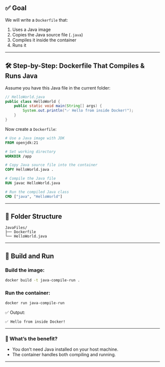 
## ✅ Goal

We will write a `Dockerfile` that:

1. Uses a Java image
2. Copies the Java source file (`.java`)
3. Compiles it inside the container
4. Runs it

---

## 🛠️ Step-by-Step: Dockerfile That Compiles & Runs Java

Assume you have this Java file in the current folder:

```java
// HelloWorld.java
public class HelloWorld {
    public static void main(String[] args) {
        System.out.println("✅ Hello from inside Docker!");
    }
}
```

Now create a `Dockerfile`:

```dockerfile
# Use a Java image with JDK
FROM openjdk:21

# Set working directory
WORKDIR /app

# Copy Java source file into the container
COPY HelloWorld.java .

# Compile the Java file
RUN javac HelloWorld.java

# Run the compiled Java class
CMD ["java", "HelloWorld"]
```

---

## 🧱 Folder Structure

```
JavaFiles/
├── Dockerfile
└── HelloWorld.java
```

---

## 🚀 Build and Run

### Build the image:

```bash
docker build -t java-compile-run .
```

### Run the container:

```bash
docker run java-compile-run
```

✅ Output:

```
✅ Hello from inside Docker!
```

---

### 🔄 What’s the benefit?

* You don’t need Java installed on your host machine.
* The container handles both compiling and running.

---
